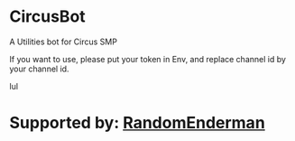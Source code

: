 # CircusBot
A Utilities bot for Circus SMP

If you want to use, please put your token in Env, and replace channel id by your channel id.

lul


# Supported by: [RandomEnderman](https://github.com/coderenderman99)
